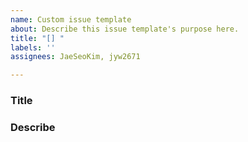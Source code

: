 ```yaml
---
name: Custom issue template
about: Describe this issue template's purpose here.
title: "[] "
labels: ''
assignees: JaeSeoKim, jyw2671

---
```


### Title

### Describe
